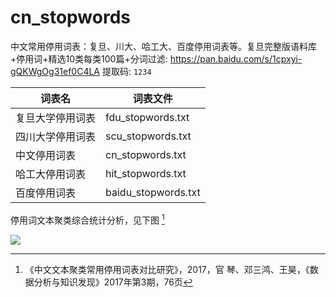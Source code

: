 # cn_stopwords

中文常用停用词表：复旦、川大、哈工大、百度停用词表等。复旦完整版语料库+停用词+精选10类每类100篇+分词过滤: https://pan.baidu.com/s/1cpxyi-gQKWgOg31ef0C4LA 提取码: `1234`


| 词表名 | 词表文件 |
| - | - |
| 复旦大学停用词表 | fdu\_stopwords.txt   |
| 四川大学停用词表 | scu\_stopwords.txt   |
| 中文停用词表                   | cn\_stopwords.txt    |
| 哈工大停用词表                 | hit\_stopwords.txt   |
| 百度停用词表                   | baidu\_stopwords.txt |




停用词文本聚类综合统计分析，见下图 [^文本聚类]

![ ](https://github.com/goto456/stopwords/assets/35732922/b0699b3f-1c62-4d66-87b2-41cfc3057bf0)


[^文本聚类]:
       《中文文本聚类常用停用词表对比研究》，2017，官 琴、邓三鸿、王昊，《数据分析与知识发现》2017年第3期，76页
